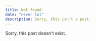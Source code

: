 ```yaml
---
title: Not found
date: "never lol"
description: Sorry, this isn't a post.
---
```


Sorry, this post doesn't exist.


